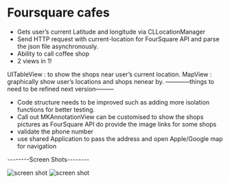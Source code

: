 # Foursquare cafes
- Gets user’s current Latitude and longitude via CLLocationManager
- Send HTTP request  with current-location for FourSquare API and parse the json file asynchronously.
- Ability to call coffee shop
- 2 views in 1! 

UITableView : to show the shops near user’s current location.
MapView : graphically show user’s locations and shops nenear by.
————things to need to be refined next version———
* Code structure needs to be improved such as adding more isolation functions for better testing.
* Call out MKAnnotationView can be customised to show the shops pictures as FourSquare API do  provide the image links for some shops
* validate the phone number 
* use shared Application to pass the address and open Apple/Google map for navigation


--------Screen Shots--------

<img src="https://cloud.githubusercontent.com/assets/7435852/6040429/dc260702-acc5-11e4-8f43-0591bbc5f9a0.jpg" alt="screen shot">

<img src="https://cloud.githubusercontent.com/assets/7435852/6040428/dbb4470c-acc5-11e4-95a1-0064d97d86e2.jpg" alt="screen shot">
